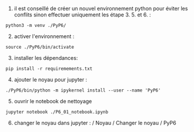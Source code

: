 1. il est conseillé de créer un nouvel environnement python pour éviter les conflits sinon effectuer uniquement les étape 3. 5. et 6. :

`python3 -m venv ./PyP6/`

2. activer l'environnement :

`source ./PyP6/bin/activate`

3. installer les dépendances:

`pip install -r requiremements.txt`

4. ajouter le noyau pour jupyter :

`./PyP6/bin/python -m ipykernel install --user --name 'PyP6'`

5. ouvrir le notebook de nettoyage

`jupyter notebook ./P6_01_notebook.ipynb`

6. changer le noyau dans jupyter : / Noyau / Changer le noyau / PyP6
